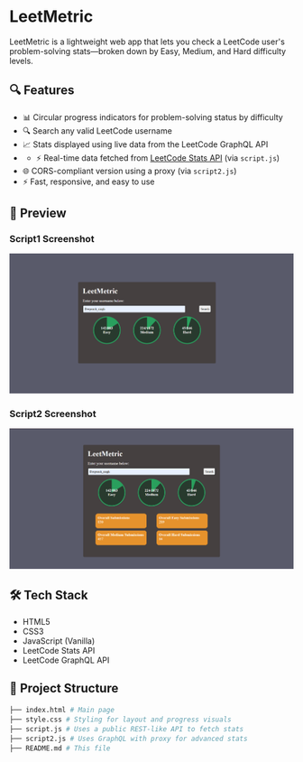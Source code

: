 # LeetMetric

LeetMetric is a lightweight web app that lets you check a LeetCode user's problem-solving stats—broken down by Easy, Medium, and Hard difficulty levels.
## 🔍 Features

- 📊 Circular progress indicators for problem-solving status by difficulty
- 🔍 Search any valid LeetCode username
- 📈 Stats displayed using live data from the LeetCode GraphQL API
- - ⚡ Real-time data fetched from [LeetCode Stats API](https://leetcode-stats-api.herokuapp.com/)  (via `script.js`)
- 🌐 CORS-compliant version using a proxy (via `script2.js`)
- ⚡ Fast, responsive, and easy to use

## 📸 Preview
<h3>Script1 Screenshot</h3>
<img src="screenshots/scrpit1_image.png" alt="LeetMetric Screenshot" width="600"/>
<br>
<h3>Script2 Screenshot</h3>
<img src="screenshots/script2_image.png" alt="LeetMetric Screenshot" width="600"/>

## 🛠 Tech Stack

- HTML5
- CSS3
- JavaScript (Vanilla)
- LeetCode Stats API
- LeetCode GraphQL API
## 📂 Project Structure
```bash
├── index.html # Main page
├── style.css # Styling for layout and progress visuals
├── script.js # Uses a public REST-like API to fetch stats
├── script2.js # Uses GraphQL with proxy for advanced stats
├── README.md # This file



